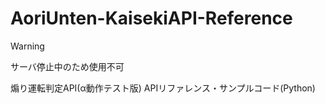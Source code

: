# AoriUnten-KaisekiAPI-Reference

> [!Warning]
> サーバ停止中のため使用不可

煽り運転判定API(α動作テスト版) APIリファレンス・サンプルコード(Python)
